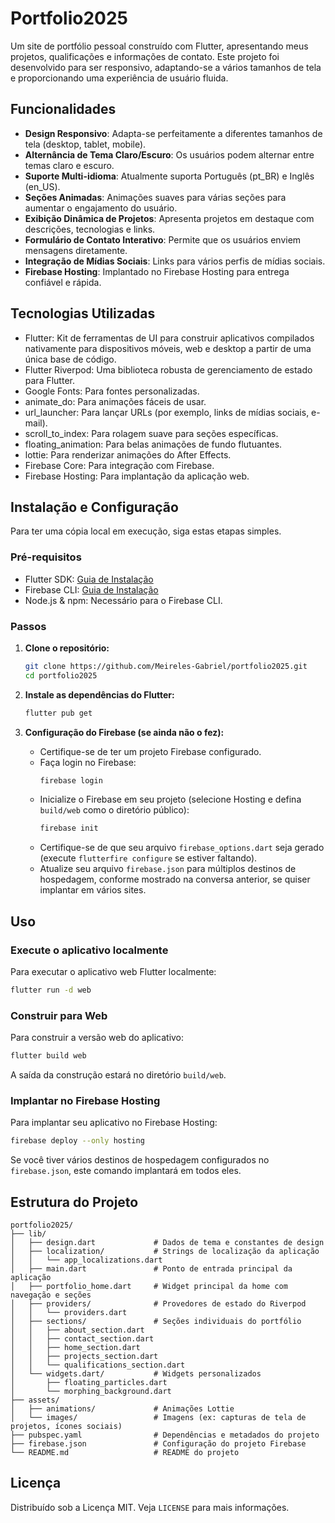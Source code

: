 # Portfolio2025

Um site de portfólio pessoal construído com Flutter, apresentando meus projetos, qualificações e informações de contato. Este projeto foi desenvolvido para ser responsivo, adaptando-se a vários tamanhos de tela e proporcionando uma experiência de usuário fluida.

## Funcionalidades

- **Design Responsivo**: Adapta-se perfeitamente a diferentes tamanhos de tela (desktop, tablet, mobile).
- **Alternância de Tema Claro/Escuro**: Os usuários podem alternar entre temas claro e escuro.
- **Suporte Multi-idioma**: Atualmente suporta Português (pt_BR) e Inglês (en_US).
- **Seções Animadas**: Animações suaves para várias seções para aumentar o engajamento do usuário.
- **Exibição Dinâmica de Projetos**: Apresenta projetos em destaque com descrições, tecnologias e links.
- **Formulário de Contato Interativo**: Permite que os usuários enviem mensagens diretamente.
- **Integração de Mídias Sociais**: Links para vários perfis de mídias sociais.
- **Firebase Hosting**: Implantado no Firebase Hosting para entrega confiável e rápida.

## Tecnologias Utilizadas

- Flutter: Kit de ferramentas de UI para construir aplicativos compilados nativamente para dispositivos móveis, web e desktop a partir de uma única base de código.
- Flutter Riverpod: Uma biblioteca robusta de gerenciamento de estado para Flutter.
- Google Fonts: Para fontes personalizadas.
- animate_do: Para animações fáceis de usar.
- url_launcher: Para lançar URLs (por exemplo, links de mídias sociais, e-mail).
- scroll_to_index: Para rolagem suave para seções específicas.
- floating_animation: Para belas animações de fundo flutuantes.
- lottie: Para renderizar animações do After Effects.
- Firebase Core: Para integração com Firebase.
- Firebase Hosting: Para implantação da aplicação web.

## Instalação e Configuração

Para ter uma cópia local em execução, siga estas etapas simples.

### Pré-requisitos

- Flutter SDK: [Guia de Instalação](https://flutter.dev/docs/get-started/install)
- Firebase CLI: [Guia de Instalação](https://firebase.google.com/docs/cli#install_the_firebase_cli)
- Node.js & npm: Necessário para o Firebase CLI.

### Passos

1.  **Clone o repositório:**
    ```bash
    git clone https://github.com/Meireles-Gabriel/portfolio2025.git
    cd portfolio2025
    ```

2.  **Instale as dependências do Flutter:**
    ```bash
    flutter pub get
    ```

3.  **Configuração do Firebase (se ainda não o fez):**
    - Certifique-se de ter um projeto Firebase configurado.
    - Faça login no Firebase:
      ```bash
      firebase login
      ```
    - Inicialize o Firebase em seu projeto (selecione Hosting e defina `build/web` como o diretório público):
      ```bash
      firebase init
      ```
    - Certifique-se de que seu arquivo `firebase_options.dart` seja gerado (execute `flutterfire configure` se estiver faltando).
    - Atualize seu arquivo `firebase.json` para múltiplos destinos de hospedagem, conforme mostrado na conversa anterior, se quiser implantar em vários sites.

## Uso

### Execute o aplicativo localmente

Para executar o aplicativo web Flutter localmente:

```bash
flutter run -d web
```

### Construir para Web

Para construir a versão web do aplicativo:

```bash
flutter build web
```

A saída da construção estará no diretório `build/web`.

### Implantar no Firebase Hosting

Para implantar seu aplicativo no Firebase Hosting:

```bash
firebase deploy --only hosting
```

Se você tiver vários destinos de hospedagem configurados no `firebase.json`, este comando implantará em todos eles.

## Estrutura do Projeto

```
portfolio2025/
├── lib/
│   ├── design.dart             # Dados de tema e constantes de design
│   ├── localization/           # Strings de localização da aplicação
│   │   └── app_localizations.dart
│   ├── main.dart               # Ponto de entrada principal da aplicação
│   ├── portfolio_home.dart     # Widget principal da home com navegação e seções
│   ├── providers/              # Provedores de estado do Riverpod
│   │   └── providers.dart
│   ├── sections/               # Seções individuais do portfólio
│   │   ├── about_section.dart
│   │   ├── contact_section.dart
│   │   ├── home_section.dart
│   │   ├── projects_section.dart
│   │   └── qualifications_section.dart
│   └── widgets.dart/           # Widgets personalizados
│       ├── floating_particles.dart
│       └── morphing_background.dart
├── assets/
│   ├── animations/             # Animações Lottie
│   └── images/                 # Imagens (ex: capturas de tela de projetos, ícones sociais)
├── pubspec.yaml                # Dependências e metadados do projeto
├── firebase.json               # Configuração do projeto Firebase
└── README.md                   # README do projeto
```

## Licença

Distribuído sob a Licença MIT. Veja `LICENSE` para mais informações.
